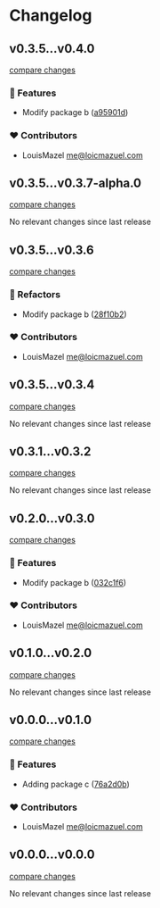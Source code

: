 # Changelog

## v0.3.5...v0.4.0

[compare changes](https://github.com/LouisMazel/test-changelogen-monorepo/compare/v0.3.5...v0.4.0)

### 🚀 Features

- Modify package b ([a95901d](https://github.com/LouisMazel/test-changelogen-monorepo/commit/a95901d))

### ❤️ Contributors

- LouisMazel <me@loicmazuel.com>


## v0.3.5...v0.3.7-alpha.0

[compare changes](https://github.com/LouisMazel/test-changelogen-monorepo/compare/v0.3.5...v0.3.7-alpha.0)

No relevant changes since last release


## v0.3.5...v0.3.6

[compare changes](https://github.com/LouisMazel/test-changelogen-monorepo/compare/v0.3.5...v0.3.6)

### 💅 Refactors

- Modify package b ([28f10b2](https://github.com/LouisMazel/test-changelogen-monorepo/commit/28f10b2))

### ❤️ Contributors

- LouisMazel <me@loicmazuel.com>


## v0.3.5...v0.3.4

[compare changes](https://github.com/LouisMazel/test-changelogen-monorepo/compare/v0.3.5...v0.3.4)

No relevant changes since last release


## v0.3.1...v0.3.2

[compare changes](https://github.com/LouisMazel/test-changelogen-monorepo/compare/v0.3.1...v0.3.2)

No relevant changes since last release


## v0.2.0...v0.3.0

[compare changes](https://github.com/LouisMazel/test-changelogen-monorepo/compare/v0.2.0...v0.3.0)

### 🚀 Features

- Modify package b ([032c1f6](https://github.com/LouisMazel/test-changelogen-monorepo/commit/032c1f6))

### ❤️ Contributors

- LouisMazel <me@loicmazuel.com>


## v0.1.0...v0.2.0

[compare changes](https://github.com/LouisMazel/test-changelogen-monorepo/compare/v0.1.0...v0.2.0)

No relevant changes since last release


## v0.0.0...v0.1.0

[compare changes](https://github.com/LouisMazel/test-changelogen-monorepo/compare/v0.0.0...v0.1.0)

### 🚀 Features

- Adding package c ([76a2d0b](https://github.com/LouisMazel/test-changelogen-monorepo/commit/76a2d0b))

### ❤️ Contributors

- LouisMazel <me@loicmazuel.com>


## v0.0.0...v0.0.0

[compare changes](https://github.com/LouisMazel/test-changelogen-monorepo/compare/v0.0.0...v0.0.0)

No relevant changes since last release